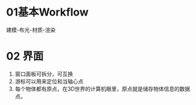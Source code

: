 # 01基本Workflow
建模-布光-材质-渲染
# 02 界面
1. 窗口面板可拆分，可互换
2. 游标可以用来定位和当轴心点
3. 每个物体都有原点，在3D世界的计算机眼里，原点就是储存物体信息的数据点。
